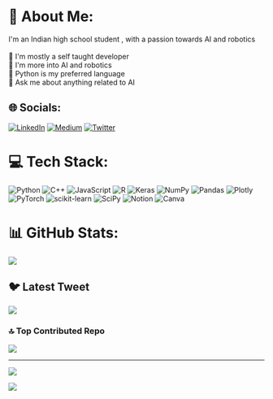 # 💫 About Me:
I'm an Indian high school student , with a passion towards AI and robotics<br><br>🔭 I'm mostly a self taught developer <br>👯 I'm more into AI and robotics <br>🤝 Python is my preferred language <br>💬 Ask me about anything related to AI<br>


## 🌐 Socials:
[![LinkedIn](https://img.shields.io/badge/LinkedIn-%230077B5.svg?logo=linkedin&logoColor=white)](https://linkedin.com/in/https://www.linkedin.com/in/dame-rajee-9b6977231/) [![Medium](https://img.shields.io/badge/Medium-12100E?logo=medium&logoColor=white)](https://medium.com/@https://medium.com/@doss72180) [![Twitter](https://img.shields.io/badge/Twitter-%231DA1F2.svg?logo=Twitter&logoColor=white)](https://twitter.com/https://twitter.com/damerajee44) 

# 💻 Tech Stack:
![Python](https://img.shields.io/badge/python-3670A0?style=for-the-badge&logo=python&logoColor=ffdd54) ![C++](https://img.shields.io/badge/c++-%2300599C.svg?style=for-the-badge&logo=c%2B%2B&logoColor=white) ![JavaScript](https://img.shields.io/badge/javascript-%23323330.svg?style=for-the-badge&logo=javascript&logoColor=%23F7DF1E) ![R](https://img.shields.io/badge/r-%23276DC3.svg?style=for-the-badge&logo=r&logoColor=white) ![Keras](https://img.shields.io/badge/Keras-%23D00000.svg?style=for-the-badge&logo=Keras&logoColor=white) ![NumPy](https://img.shields.io/badge/numpy-%23013243.svg?style=for-the-badge&logo=numpy&logoColor=white) ![Pandas](https://img.shields.io/badge/pandas-%23150458.svg?style=for-the-badge&logo=pandas&logoColor=white) ![Plotly](https://img.shields.io/badge/Plotly-%233F4F75.svg?style=for-the-badge&logo=plotly&logoColor=white) ![PyTorch](https://img.shields.io/badge/PyTorch-%23EE4C2C.svg?style=for-the-badge&logo=PyTorch&logoColor=white) ![scikit-learn](https://img.shields.io/badge/scikit--learn-%23F7931E.svg?style=for-the-badge&logo=scikit-learn&logoColor=white) ![SciPy](https://img.shields.io/badge/SciPy-%230C55A5.svg?style=for-the-badge&logo=scipy&logoColor=%white) ![Notion](https://img.shields.io/badge/Notion-%23000000.svg?style=for-the-badge&logo=notion&logoColor=white) ![Canva](https://img.shields.io/badge/Canva-%2300C4CC.svg?style=for-the-badge&logo=Canva&logoColor=white)
# 📊 GitHub Stats:

![](https://github-readme-streak-stats.herokuapp.com/?user=dame-cell&theme=dark&hide_border=false)<br/>

## 🐦 Latest Tweet
[![](https://gtce.itsvg.in/api?username=https://twitter.com/damerajee44)](https://github.com/VishwaGauravIn/github-twitter-card-embed)

### 🔝 Top Contributed Repo
![](https://github-contributor-stats.vercel.app/api?username=dame-cell&limit=5&theme=dark&combine_all_yearly_contributions=true)

---
[![](https://visitcount.itsvg.in/api?id=dame-cell&icon=0&color=0)](https://visitcount.itsvg.in)

<a href="https://visitcount.itsvg.in">
  <img src="https://visitcount.itsvg.in/api?id=dame-cell&label=Profile%20Views&color=0&icon=1&pretty=false" />
</a>


<!-- Proudly created with GPRM ( https://gprm.itsvg.in ) -->

